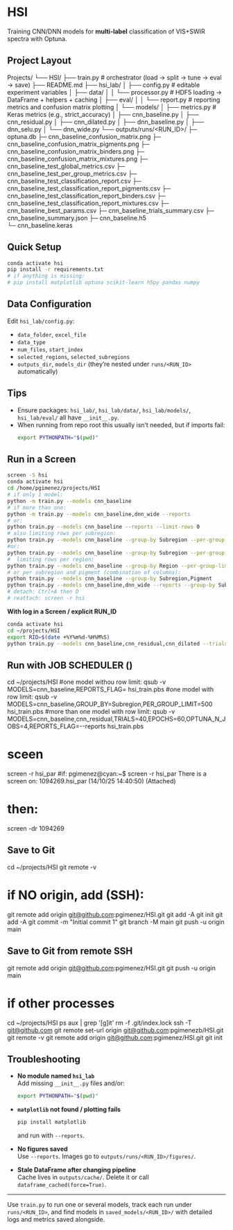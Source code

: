 # HSI

Training CNN/DNN models for **multi-label** classification of VIS+SWIR spectra with Optuna.

## Project Layout

Projects/
└── HSI/
├── train.py # orchestrator (load → split → tune → eval → save)
├── README.md
├── hsi_lab/
│ ├── config.py # editable experiment variables
│ ├── data/
│ │ └── processor.py # HDF5 loading → DataFrame + helpers + caching
│ ├── eval/
│ │ └── report.py # reporting metrics and confusion matrix plotting
│ └── models/
  │ ├── metrics.py # Keras metrics (e.g., strict_accuracy)
  │ ├── cnn_baseline.py
  │ ├── cnn_residual.py
  │ ├── cnn_dilated.py
  │ ├── dnn_baseline.py
  │ ├── dnn_selu.py
  │ └── dnn_wide.py
  └── outputs/runs/<RUN_ID>/
    ├─ optuna.db
    ├─ cnn_baseline_confusion_matrix.png
    ├─ cnn_baseline_confusion_matrix_pigments.png
    ├─ cnn_baseline_confusion_matrix_binders.png
    ├─ cnn_baseline_confusion_matrix_mixtures.png
    ├─ cnn_baseline_test_global_metrics.csv
    ├─ cnn_baseline_test_per_group_metrics.csv
    ├─ cnn_baseline_test_classification_report.csv
    ├─ cnn_baseline_test_classification_report_pigments.csv
    ├─ cnn_baseline_test_classification_report_binders.csv
    ├─ cnn_baseline_test_classification_report_mixtures.csv
    ├─ cnn_baseline_best_params.csv
    ├─ cnn_baseline_trials_summary.csv
    ├─ cnn_baseline_summary.json
    ├─ cnn_baseline.h5           
    └─ cnn_baseline.keras         

## Quick Setup

```bash
conda activate hsi
pip install -r requirements.txt
# if anything is missing:
# pip install matplotlib optuna scikit-learn h5py pandas numpy
```

## Data Configuration

Edit `hsi_lab/config.py`:

- `data_folder`, `excel_file`
- `data_type`
- `num_files`, `start_index`
- `selected_regions`, `selected_subregions`
- `outputs_dir`, `models_dir` (they’re nested under `runs/<RUN_ID>` automatically)


## Tips

- Ensure packages: `hsi_lab/`, `hsi_lab/data/`, `hsi_lab/models/`, `hsi_lab/eval/` all have `__init__.py`.
- When running from repo root this usually isn’t needed, but if imports fail:
  ```bash
  export PYTHONPATH="$(pwd)"
  ```

## Run in a Screen

```bash
screen -S hsi
conda activate hsi
cd /home/pgimenez/projects/HSI
# if only 1 model:
python -m train.py --models cnn_baseline
# if more than one:
python -m train.py --models cnn_baseline,dnn_wide --reports
# or:
python train.py --models cnn_baseline --reports --limit-rows 0
# also limiting rows per subregion:
python train.py --models cnn_baseline --group-by Subregion --per-group-limit-map "1=300,2=100,3=100,4=100"
#or:
python train.py --models cnn_baseline --group-by Subregion --per-group-limit-map "1=300,2=100" 
#  limiting rows per region:
python train.py --models cnn_baseline --group-by Region --per-group-limit-map "1=300,2=100,3=100,4=100"
# or per subregion and pigment (combination of columns):
python train.py --models cnn_baseline --group-by Subregion,Pigment 
python train.py --models cnn_baseline,dnn_wide --reports --group-by Subregion,Pigment --per-group-limit 200
# detach: Ctrl+A then D
# reattach: screen -r hsi
```

**With log in a Screen / explicit RUN_ID**
```bash
conda activate hsi
cd ~/projects/HSI
export RID=$(date +%Y%m%d-%H%M%S)
python train.py --models cnn_baseline,cnn_residual,cnn_dilated --trials 40 --epochs 60 --reports --run-id "$RID"
```

## Run with JOB SCHEDULER ()
cd ~/projects/HSI
#one model withou row limit:
qsub -v MODELS=cnn_baseline,REPORTS_FLAG= hsi_train.pbs
#one model with row limit:
qsub -v MODELS=cnn_baseline,GROUP_BY=Subregion,PER_GROUP_LIMIT=500 hsi_train.pbs
#more than one model with row limit:
qsub -v MODELS=cnn_baseline,cnn_residual,TRIALS=40,EPOCHS=60,OPTUNA_N_JOBS=4,REPORTS_FLAG=--reports hsi_train.pbs

# sceen
screen -r hsi_par
#if:
pgimenez@cyan:~$ screen -r hsi_par 
There is a screen on: 1094269.hsi_par (14/10/25 14:40:50) (Attached)
# then:
screen -dr 1094269

## Save to Git
cd ~/projects/HSI
git remote -v 
# if NO origin, add (SSH):
git remote add origin git@github.com:pgimenez/HSI.git
git add -A
git init
git add -A
git commit -m "Initial commit 1"
git branch -M main
git push -u origin main

## Save to Git from remote SSH
git remote add origin git@github.com:pgimenez/HSI.git
git push -u origin main

# if other processes
cd ~/projects/HSI
ps aux | grep '[g]it'
rm -f .git/index.lock
ssh -T git@github.com
git remote set-url origin git@github.com:pgimenezb/HSI.git
git remote -v
git remote add origin git@github.com:pgimenez/HSI.git
git init
## Troubleshooting

- **No module named `hsi_lab`**  
  Add missing `__init__.py` files and/or:
  ```bash
  export PYTHONPATH="$(pwd)"
  ```

- **`matplotlib` not found / plotting fails**  
  ```bash
  pip install matplotlib
  ```
  and run with `--reports`.

- **No figures saved**  
  Use `--reports`. Images go to `outputs/runs/<RUN_ID>/figures/`.

- **Stale DataFrame after changing pipeline**  
  Cache lives in `outputs/cache/`. Delete it or call `dataframe_cached(force=True)`.

---

Use `train.py` to run one or several models, track each run under `runs/<RUN_ID>`, and find models in `saved_models/<RUN_ID>/` with detailed logs and metrics saved alongside.
